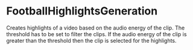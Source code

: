 # FootballHighlightsGeneration

Creates highlights of a video based on the audio energy of the clip.
The threshold has to be set to filter the clips.
If the audio energy of the clip is greater than the threshold then the clip is selected for the highlights.
